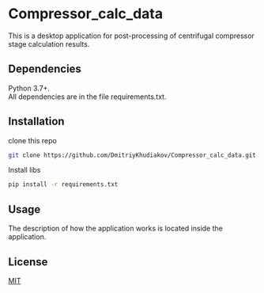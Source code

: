 # Compressor_calc_data
This is a desktop application for post-processing of centrifugal compressor stage calculation results. 


## Dependencies
Python 3.7+.<br/>
All dependencies are in the file requirements.txt.


## Installation
clone this repo
```bash
git clone https://github.com/DmitriyKhudiakov/Compressor_calc_data.git
```
Install libs
```bash
pip install -r requirements.txt
```

## Usage
The description of how the application works is located inside the application. 


## License
[MIT](https://choosealicense.com/licenses/mit/)
